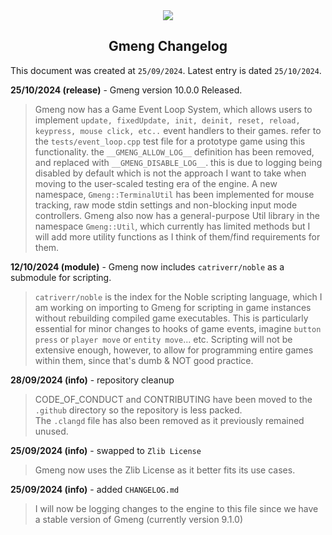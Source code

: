 <div align="center">
    <img src="https://allahcorp.com/static/assets/gmeng-more-hd.png##" style="max-width: 900px;">
    <h2>Gmeng Changelog</h2>
</div>

This document was created at `25/09/2024`.
Latest entry is dated `25/10/2024`.

**25/10/2024 (release)** - Gmeng version 10.0.0 Released.
> Gmeng now has a Game Event Loop System, which allows users to implement `update, fixedUpdate, init, deinit, reset, reload, keypress, mouse click, etc..` event handlers
> to their games. refer to the `tests/event_loop.cpp` test file for a prototype game using this functionality.
> the `__GMENG_ALLOW_LOG__` definition has been removed, and replaced with `__GMENG_DISABLE_LOG__`. this is due to logging being disabled
> by default which is not the approach I want to take when moving to the user-scaled testing era of the engine.
> A new namespace, `Gmeng::TerminalUtil` has been implemented for mouse tracking, raw mode stdin settings and non-blocking input mode controllers.
> Gmeng also now has a general-purpose Util library in the namespace `Gmeng::Util`, which currently has limited methods but I will add more utility functions as I think of them/find requirements for them.

**12/10/2024 (module)** - Gmeng now includes `catriverr/noble` as a submodule for scripting.
> `catriverr/noble` is the index for the Noble scripting language, which I am working on importing to Gmeng for
> scripting in game instances without rebuilding compiled game executables. This is particularly essential
> for minor changes to hooks of game events, imagine `button press` or `player move` or `entity move`... etc.
> Scripting will not be extensive enough, however, to allow for programming entire games within them, since that's dumb & NOT good practice.

**28/09/2024 (info)** - repository cleanup
> CODE_OF_CONDUCT and CONTRIBUTING have been moved to the `.github` directory
> so the repository is less packed.<br> The `.clangd` file has also been removed as it previously remained unused.

**25/09/2024 (info)** - swapped to `Zlib License`
> Gmeng now uses the Zlib License as it better fits its use cases.

**25/09/2024 (info)** - added `CHANGELOG.md`
> I will now be logging changes to the engine to this file since we have a stable version of Gmeng (currently version 9.1.0)
